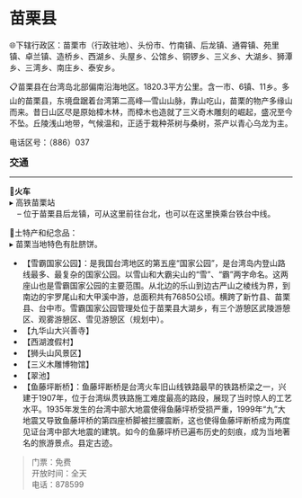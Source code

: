 # 苗栗县  
🌐下辖行政区：苗栗市（行政驻地）、头份市、竹南镇、后龙镇、通霄镇、苑里镇、卓兰镇、造桥乡、西湖乡、头屋乡、公馆乡、铜锣乡、三义乡、大湖乡、狮潭乡、三湾乡、南庄乡、泰安乡。  

📋苗栗县在台湾岛北部偏南沿海地区。1820.3平方公里。含一市、6镇、11乡。多山的苗栗县，东境盘踞着台湾第二高峰—雪山山脉，靠山吃山，苗栗的物产多缘山而来。昔日山区尽是原始樟木林，而樟木也造就了三义奇木雕刻的崛起，盛况至今不坠。丘陵浅山地带，气候温和，正适于栽种茶树与桑树，茶产以青心乌龙为主。  

电话区号：（886）037  

<big>**交通**</big>  
***  
🚈**火车**  
▸ 高铁苗栗站  
　– 位于苗栗县后龙镇，可从这里前往台北，也可以在这里换乘台铁台中线。  

🧊土特产和纪念品：  
▸ 苗栗当地特色有肚脐饼。  

* 【雪霸国家公园】：是我国台湾地区的第五座“国家公园”，是台湾岛内登山路线最多、最复杂的国家公园。以雪山和大霸尖山的“雪”、“霸”两字命名。这两座山也是雪霸国家公园的主要范围。从北边的乐山到边古严山之棱线为界，到南边的宇罗尾山和大甲溪中游，总面积共有76850公顷。横跨了新竹县、苗栗县、台中市。雪霸国家公园管理处位于苗栗县大湖乡，有三个游憩区武陵游憩区、观雾游憩区、雪见游憩区（规划中）。  
* 【九华山大兴善寺】  
* 【西湖渡假村】  
* 【狮头山风景区】  
* 【三义木雕博物馆】  
* 【翠池】  
* 【鱼藤坪断桥】：鱼藤坪断桥是台湾火车旧山线铁路最早的铁路桥梁之一，兴建于1907年，位于台湾纵贯铁路施工难度最高的路段，展现了当时惊人的工艺水平。1935年发生的台湾中部大地震使得鱼藤坪桥受损严重，1999年“九”大地震又导致鱼藤坪桥的第四座桥脚被拦腰震断，这也使得鱼藤坪断桥成为两度见证台湾中部大地震的建筑。如今的鱼藤坪桥已遍布历史的刻痕，成为当地著名的旅游景点。县定古迹。  
> 门票：免费  
> 开放时间：全天  
> 电话：878599  
